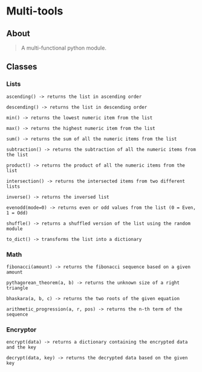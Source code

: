 # Multi-tools

## About
> A multi-functional python module.

## Classes

### Lists
`ascending() -> returns the list in ascending order`

`descending() -> returns the list in descending order`

`min() -> returns the lowest numeric item from the list`

`max() -> returns the highest numeric item from the list`

`sum() -> returns the sum of all the numeric items from the list`

`subtraction() -> returns the subtraction of all the numeric items from the list`

`product() -> returns the product of all the numeric items from the list`

`intersection() -> returns the intersected items from two different lists`

`inverse() -> returns the inversed list`

`evenodd(mode=0) -> returns even or odd values from the list (0 = Even, 1 = Odd)`

`shuffle() -> returns a shuffled version of the list using the random module`

`to_dict() -> transforms the list into a dictionary`

### Math
`fibonacci(amount) -> returns the fibonacci sequence based on a given amount`

`pythagorean_theorem(a, b) -> returns the unknown size of a right triangle`

`bhaskara(a, b, c) -> returns the two roots of the given equation`

`arithmetic_progression(a, r, pos) -> returns the n-th term of the sequence`

### Encryptor
`encrypt(data) -> returns a dictionary containing the encrypted data and the key`

`decrypt(data, key) -> returns the decrypted data based on the given key`